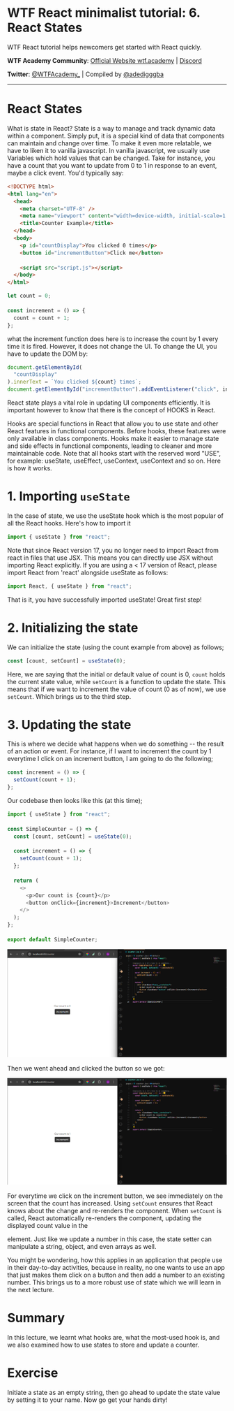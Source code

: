 # WTF React minimalist tutorial: 6. React States

WTF React tutorial helps newcomers get started with React quickly.

**WTF Academy Community**: [Official Website wtf.academy](https://wtf.academy) | [Discord](https://discord.gg/5akcruXrsk)

**Twitter**: [@WTFAcademy\_](https://twitter.com/WTFAcademy_) | Compiled by [@adedigggba](https://twitter.com/adedigggba)

---

# React States

What is state in React? State is a way to manage and track dynamic data within a component. Simply put, it is a special kind of data that components can maintain and change over time. To make it even more relatable, we have to liken it to vanilla javascript. In vanilla javascript, we usually use Variables which hold values that can be changed.
Take for instance, you have a count that you want to update from 0 to 1 in response to an event, maybe a click event. You'd typically say:

```html
<!DOCTYPE html>
<html lang="en">
  <head>
    <meta charset="UTF-8" />
    <meta name="viewport" content="width=device-width, initial-scale=1.0" />
    <title>Counter Example</title>
  </head>
  <body>
    <p id="countDisplay">You clicked 0 times</p>
    <button id="incrementButton">Click me</button>

    <script src="script.js"></script>
  </body>
</html>
```

```javascript
let count = 0;

const increment = () => {
  count = count + 1;
};
```

what the increment function does here is to increase the count by 1 every time it is fired. However, it does not change the UI. To change the UI, you have to update the DOM by:

```javascript
document.getElementById(
  "countDisplay"
).innerText = `You clicked ${count} times`;
document.getElementById("incrementButton").addEventListener("click", increment);
```

React state plays a vital role in updating UI components efficiently. It is important however to know that there is the concept of HOOKS in React.

Hooks are special functions in React that allow you to use state and other React features in functional components. Before hooks, these features were only available in class components. Hooks make it easier to manage state and side effects in functional components, leading to cleaner and more maintainable code. Note that all hooks start with the reserved word "USE", for example: useState, useEffect, useContext, useContext and so on.
Here is how it works.

# 1. Importing `useState`

In the case of state, we use the useState hook which is the most popular of all the React hooks. Here's how to import it

```javascript
import { useState } from "react";
```

Note that since React version 17, you no longer need to import React from react in files that use JSX. This means you can directly use JSX without importing React explicitly. If you are using a < 17 version of React, please import React from 'react' alongside useState as follows:

```javascript
import React, { useState } from "react";
```

That is it, you have successfully imported useState! Great first step!

# 2. Initializing the state

We can initialize the state (using the count example from above) as follows;

```javascript
const [count, setCount] = useState(0);
```

Here, we are saying that the initial or default value of count is 0, `count` holds the current state value, while `setCount` is a function to update the state. This means that if we want to increment the value of count (0 as of now), we use `setCount`. Which brings us to the third step.

# 3. Updating the state

This is where we decide what happens when we do something -- the result of an action or event. For instance, if I want to increment the count by 1 everytime I click on an increment button, I am going to do the following;

```javascript
const increment = () => {
  setCount(count + 1);
};
```

Our codebase then looks like this (at this time);

```javascript
import { useState } from "react";

const SimpleCounter = () => {
  const [count, setCount] = useState(0);

  const increment = () => {
    setCount(count + 1);
  };

  return (
    <>
      <p>Our count is {count}</p>
      <button onClick={increment}>Increment</button>
    </>
  );
};

export default SimpleCounter;
```

![6-1](./img/6-1.png)

Then we went ahead and clicked the button so we got:

![6-2](./img/6-2.png)

For everytime we click on the increment button, we see immediately on the screen that the count has increased. Using `setCount` ensures that React knows about the change and re-renders the component. When `setCount` is called, React automatically re-renders the component, updating the displayed count value in the <p> element.
Just like we update a number in this case, the state setter can manipulate a string, object, and even arrays as well.

You might be wondering, how this applies in an application that people use in their day-to-day activities, because in reality, no one wants to use an app that just makes them click on a button and then add a number to an existing number. This brings us to a more robust use of state which we will learn in the next lecture.

# Summary

In this lecture, we learnt what hooks are, what the most-used hook is, and we also examined how to use states to store and update a counter.

# Exercise

Initiate a state as an empty string, then go ahead to update the state value by setting it to your name. Now go get your hands dirty!
